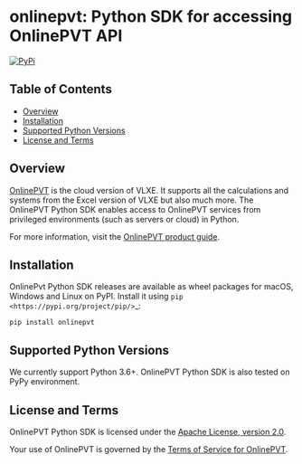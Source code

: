 # onlinepvt: Python SDK for accessing OnlinePVT API

[![PyPi](https://badge.fury.io/py/onlinepvt.svg)](https://pypi.org/project/onlinepvt/)

## Table of Contents

- [Overview](#overview)
- [Installation](#installation)
- [Supported Python Versions](#supported-python-versions)
- [License and Terms](#license-and-terms)

## Overview

[OnlinePVT](https://onlinepvt.com/) is the cloud version of VLXE.
It supports all the calculations and systems from the Excel version of VLXE but also much more.
The OnlinePVT Python SDK enables access to OnlinePVT services from privileged environments
(such as servers or cloud) in Python.

For more information, visit the [OnlinePVT product guide](https://onlinepvt.com/productguide).

## Installation

OnlinePvt Python SDK releases are available as wheel packages for macOS, Windows and Linux on PyPI. Install it using `pip <https://pypi.org/project/pip/>`\_:

```
pip install onlinepvt
```

## Supported Python Versions

We currently support Python 3.6+. OnlinePVT
Python SDK is also tested on PyPy environment.

## License and Terms

OnlinePVT Python SDK is licensed under the
[Apache License, version 2.0](http://www.apache.org/licenses/LICENSE-2.0).

Your use of OnlinePVT is governed by the
[Terms of Service for OnlinePVT](https://onlinepvt.com/).
